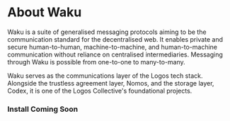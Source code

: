 # About Waku
Waku is a suite of generalised messaging protocols aiming to be the communication standard for the decentralised web. It enables private and secure human-to-human, machine-to-machine, and human-to-machine communication without reliance on centralised intermediaries. Messaging through Waku is possible from one-to-one to many-to-many.

Waku serves as the communications layer of the Logos tech stack. Alongside the trustless agreement layer, Nomos, and the storage layer, Codex, it is one of the Logos Collective's foundational projects.

### Install Coming Soon

